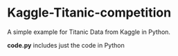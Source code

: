 # Kaggle-Titanic-competition

A simple example for Titanic Data from Kaggle in Python.

<b>code.py</b> includes just the code in Python
